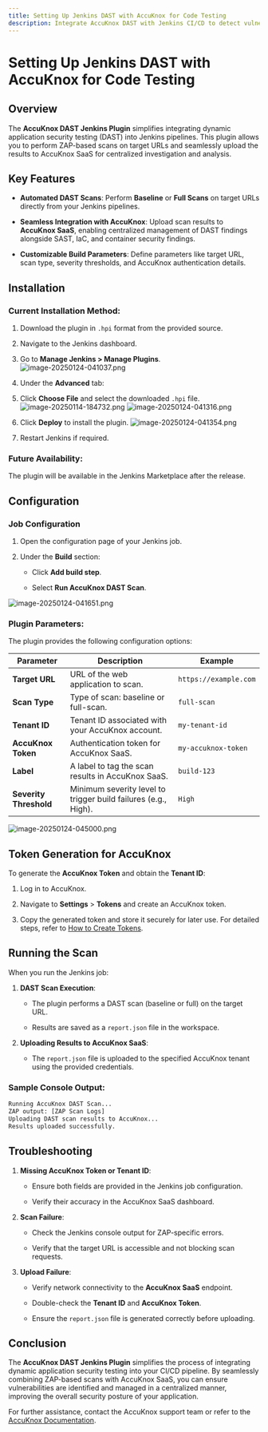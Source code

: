 ```yaml
---
title: Setting Up Jenkins DAST with AccuKnox for Code Testing
description: Integrate AccuKnox DAST with Jenkins CI/CD to detect vulnerabilities in web applications and improve security posture.
---
```


# Setting Up Jenkins DAST with AccuKnox for Code Testing

## Overview

The **AccuKnox DAST Jenkins Plugin** simplifies integrating dynamic application security testing (DAST) into Jenkins pipelines. This plugin allows you to perform ZAP-based scans on target URLs and seamlessly upload the results to AccuKnox SaaS for centralized investigation and analysis.

## Key Features

- **Automated DAST Scans**: Perform **Baseline** or **Full Scans** on target URLs directly from your Jenkins pipelines.

- **Seamless Integration with AccuKnox**: Upload scan results to **AccuKnox SaaS**, enabling centralized management of DAST findings alongside SAST, IaC, and container security findings.

- **Customizable Build Parameters**: Define parameters like target URL, scan type, severity thresholds, and AccuKnox authentication details.

## Installation

### Current Installation Method:

1. Download the plugin in `.hpi` format from the provided source.

2. Navigate to the Jenkins dashboard.

3. Go to **Manage Jenkins > Manage Plugins**.
   ![image-20250124-041037.png](./images/jenkins-dast/1.png)

4. Under the **Advanced** tab:

5. Click **Choose File** and select the downloaded `.hpi` file.
   ![image-20250114-184732.png](./images/jenkins-dast/2.png)
   ![image-20250124-041316.png](./images/jenkins-dast/3.png)

6. Click **Deploy** to install the plugin.
   ![image-20250124-041354.png](./images/jenkins-dast/4.png)

7. Restart Jenkins if required.

### Future Availability:

The plugin will be available in the Jenkins Marketplace after the release.

## Configuration

### Job Configuration

1. Open the configuration page of your Jenkins job.

2. Under the **Build** section:

   - Click **Add build step**.

   - Select **Run AccuKnox DAST Scan**.

![image-20250124-041651.png](./images/jenkins-dast/5.png)

### Plugin Parameters:

The plugin provides the following configuration options:

| **Parameter**          | **Description**                                                | **Example**           |
| ---------------------- | -------------------------------------------------------------- | --------------------- |
| **Target URL**         | URL of the web application to scan.                            | `https://example.com` |
| **Scan Type**          | Type of scan: baseline or full-scan.                           | `full-scan`           |
| **Tenant ID**          | Tenant ID associated with your AccuKnox account.               | `my-tenant-id`        |
| **AccuKnox Token**     | Authentication token for AccuKnox SaaS.                        | `my-accuknox-token`   |
| **Label**              | A label to tag the scan results in AccuKnox SaaS.              | `build-123`           |
| **Severity Threshold** | Minimum severity level to trigger build failures (e.g., High). | `High`                |

![image-20250124-045000.png](./images/jenkins-dast/6.png)

## Token Generation for AccuKnox

To generate the **AccuKnox Token** and obtain the **Tenant ID**:

1. Log in to AccuKnox.

2. Navigate to **Settings** > **Tokens** and create an AccuKnox token.

3. Copy the generated token and store it securely for later use. For detailed steps, refer to [How to Create Tokens](https://help.accuknox.com/how-to/how-to-create-tokens/ "https://help.accuknox.com/how-to/how-to-create-tokens/").

## Running the Scan

When you run the Jenkins job:

1. **DAST Scan Execution**:

   - The plugin performs a DAST scan (baseline or full) on the target URL.

   - Results are saved as a `report.json` file in the workspace.

2. **Uploading Results to AccuKnox SaaS**:

   - The `report.json` file is uploaded to the specified AccuKnox tenant using the provided credentials.

### Sample Console Output:

```sh
Running AccuKnox DAST Scan...
ZAP output: [ZAP Scan Logs]
Uploading DAST scan results to AccuKnox...
Results uploaded successfully.
```

## Troubleshooting

1. **Missing AccuKnox Token or Tenant ID**:

   - Ensure both fields are provided in the Jenkins job configuration.

   - Verify their accuracy in the AccuKnox SaaS dashboard.

2. **Scan Failure**:

   - Check the Jenkins console output for ZAP-specific errors.

   - Verify that the target URL is accessible and not blocking scan requests.

3. **Upload Failure**:

   - Verify network connectivity to the **AccuKnox SaaS** endpoint.

   - Double-check the **Tenant ID** and **AccuKnox Token**.

   - Ensure the `report.json` file is generated correctly before uploading.

## Conclusion

The **AccuKnox DAST Jenkins Plugin** simplifies the process of integrating dynamic application security testing into your CI/CD pipeline. By seamlessly combining ZAP-based scans with AccuKnox SaaS, you can ensure vulnerabilities are identified and managed in a centralized manner, improving the overall security posture of your application.

For further assistance, contact the AccuKnox support team or refer to the [AccuKnox Documentation](https://www.accuknox.com/ "https://www.accuknox.com/").
